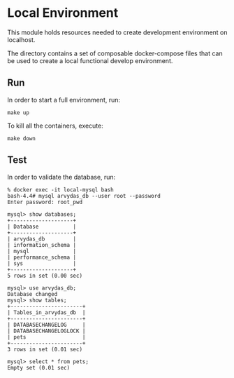 # Local Environment

This module holds resources needed to create development environment
on localhost.

The directory contains a set of composable docker-compose files
that can be used to create a local functional develop environment.

## Run

In order to start a full environment, run:
```shell
make up
```

To kill all the containers, execute:
```shell
make down
```

## Test

In order to validate the database, run:
```shell
% docker exec -it local-mysql bash 
bash-4.4# mysql arvydas_db --user root --password
Enter password: root_pwd 

mysql> show databases;
+--------------------+
| Database           |
+--------------------+
| arvydas_db         |
| information_schema |
| mysql              |
| performance_schema |
| sys                |
+--------------------+
5 rows in set (0.00 sec)

mysql> use arvydas_db;
Database changed
mysql> show tables;
+-----------------------+
| Tables_in_arvydas_db  |
+-----------------------+
| DATABASECHANGELOG     |
| DATABASECHANGELOGLOCK |
| pets                  |
+-----------------------+
3 rows in set (0.01 sec)

mysql> select * from pets;
Empty set (0.01 sec)
```
